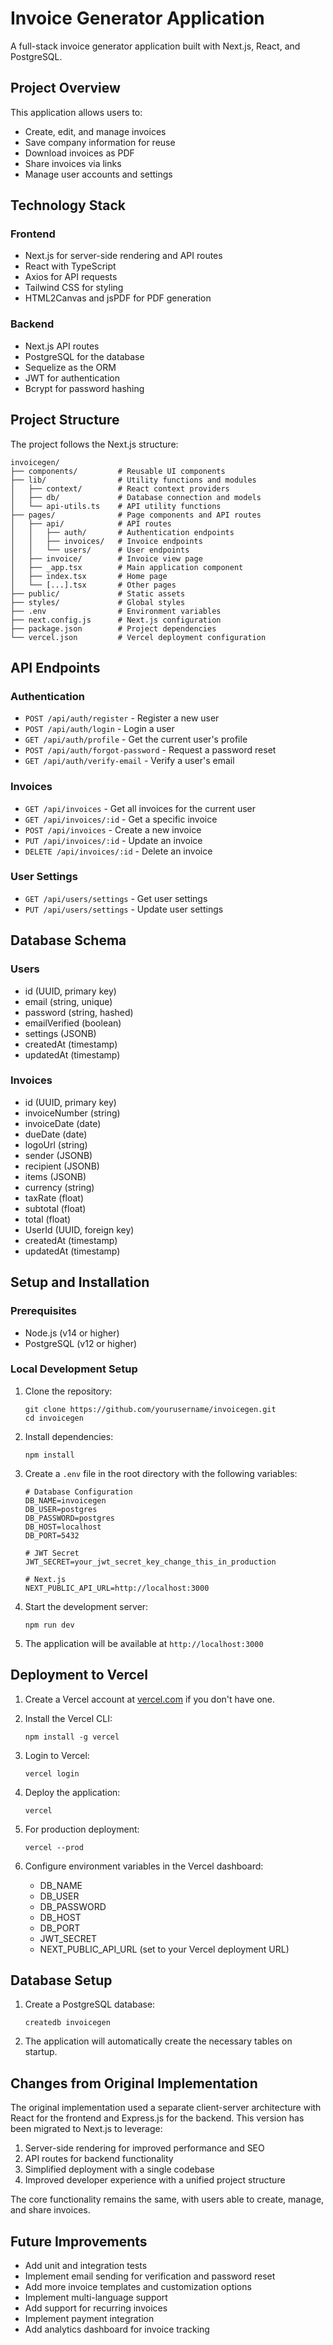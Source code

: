 # Invoice Generator Application

A full-stack invoice generator application built with Next.js, React, and PostgreSQL.

## Project Overview

This application allows users to:
- Create, edit, and manage invoices
- Save company information for reuse
- Download invoices as PDF
- Share invoices via links
- Manage user accounts and settings

## Technology Stack

### Frontend
- Next.js for server-side rendering and API routes
- React with TypeScript
- Axios for API requests
- Tailwind CSS for styling
- HTML2Canvas and jsPDF for PDF generation

### Backend
- Next.js API routes
- PostgreSQL for the database
- Sequelize as the ORM
- JWT for authentication
- Bcrypt for password hashing

## Project Structure

The project follows the Next.js structure:

```
invoicegen/
├── components/         # Reusable UI components
├── lib/                # Utility functions and modules
│   ├── context/        # React context providers
│   ├── db/             # Database connection and models
│   └── api-utils.ts    # API utility functions
├── pages/              # Page components and API routes
│   ├── api/            # API routes
│   │   ├── auth/       # Authentication endpoints
│   │   ├── invoices/   # Invoice endpoints
│   │   └── users/      # User endpoints
│   ├── invoice/        # Invoice view page
│   ├── _app.tsx        # Main application component
│   ├── index.tsx       # Home page
│   └── [...].tsx       # Other pages
├── public/             # Static assets
├── styles/             # Global styles
├── .env                # Environment variables
├── next.config.js      # Next.js configuration
├── package.json        # Project dependencies
└── vercel.json         # Vercel deployment configuration
```

## API Endpoints

### Authentication
- `POST /api/auth/register` - Register a new user
- `POST /api/auth/login` - Login a user
- `GET /api/auth/profile` - Get the current user's profile
- `POST /api/auth/forgot-password` - Request a password reset
- `GET /api/auth/verify-email` - Verify a user's email

### Invoices
- `GET /api/invoices` - Get all invoices for the current user
- `GET /api/invoices/:id` - Get a specific invoice
- `POST /api/invoices` - Create a new invoice
- `PUT /api/invoices/:id` - Update an invoice
- `DELETE /api/invoices/:id` - Delete an invoice

### User Settings
- `GET /api/users/settings` - Get user settings
- `PUT /api/users/settings` - Update user settings

## Database Schema

### Users
- id (UUID, primary key)
- email (string, unique)
- password (string, hashed)
- emailVerified (boolean)
- settings (JSONB)
- createdAt (timestamp)
- updatedAt (timestamp)

### Invoices
- id (UUID, primary key)
- invoiceNumber (string)
- invoiceDate (date)
- dueDate (date)
- logoUrl (string)
- sender (JSONB)
- recipient (JSONB)
- items (JSONB)
- currency (string)
- taxRate (float)
- subtotal (float)
- total (float)
- UserId (UUID, foreign key)
- createdAt (timestamp)
- updatedAt (timestamp)

## Setup and Installation

### Prerequisites
- Node.js (v14 or higher)
- PostgreSQL (v12 or higher)

### Local Development Setup
1. Clone the repository:
   ```
   git clone https://github.com/yourusername/invoicegen.git
   cd invoicegen
   ```

2. Install dependencies:
   ```
   npm install
   ```

3. Create a `.env` file in the root directory with the following variables:
   ```
   # Database Configuration
   DB_NAME=invoicegen
   DB_USER=postgres
   DB_PASSWORD=postgres
   DB_HOST=localhost
   DB_PORT=5432

   # JWT Secret
   JWT_SECRET=your_jwt_secret_key_change_this_in_production

   # Next.js
   NEXT_PUBLIC_API_URL=http://localhost:3000
   ```

4. Start the development server:
   ```
   npm run dev
   ```

5. The application will be available at `http://localhost:3000`

## Deployment to Vercel

1. Create a Vercel account at [vercel.com](https://vercel.com) if you don't have one.

2. Install the Vercel CLI:
   ```
   npm install -g vercel
   ```

3. Login to Vercel:
   ```
   vercel login
   ```

4. Deploy the application:
   ```
   vercel
   ```

5. For production deployment:
   ```
   vercel --prod
   ```

6. Configure environment variables in the Vercel dashboard:
   - DB_NAME
   - DB_USER
   - DB_PASSWORD
   - DB_HOST
   - DB_PORT
   - JWT_SECRET
   - NEXT_PUBLIC_API_URL (set to your Vercel deployment URL)

## Database Setup

1. Create a PostgreSQL database:
   ```
   createdb invoicegen
   ```

2. The application will automatically create the necessary tables on startup.

## Changes from Original Implementation

The original implementation used a separate client-server architecture with React for the frontend and Express.js for the backend. This version has been migrated to Next.js to leverage:

1. Server-side rendering for improved performance and SEO
2. API routes for backend functionality
3. Simplified deployment with a single codebase
4. Improved developer experience with a unified project structure

The core functionality remains the same, with users able to create, manage, and share invoices.

## Future Improvements

- Add unit and integration tests
- Implement email sending for verification and password reset
- Add more invoice templates and customization options
- Implement multi-language support
- Add support for recurring invoices
- Implement payment integration
- Add analytics dashboard for invoice tracking
